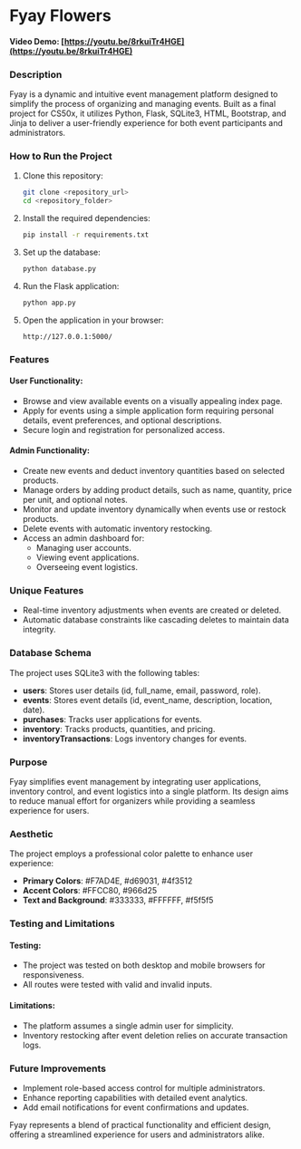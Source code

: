 # Fyay Flowers

#### Video Demo: [https://youtu.be/8rkuiTr4HGE](https://youtu.be/8rkuiTr4HGE)

### Description

Fyay is a dynamic and intuitive event management platform designed to simplify the process of organizing and managing events. Built as a final project for CS50x, it utilizes Python, Flask, SQLite3, HTML, Bootstrap, and Jinja to deliver a user-friendly experience for both event participants and administrators.

### How to Run the Project

1. Clone this repository:

   ```bash
   git clone <repository_url>
   cd <repository_folder>
   ```

2. Install the required dependencies:

   ```bash
   pip install -r requirements.txt
   ```

3. Set up the database:

   ```bash
   python database.py
   ```

4. Run the Flask application:

   ```bash
   python app.py
   ```

5. Open the application in your browser:
   ```
   http://127.0.0.1:5000/
   ```

### Features

#### User Functionality:

- Browse and view available events on a visually appealing index page.
- Apply for events using a simple application form requiring personal details, event preferences, and optional descriptions.
- Secure login and registration for personalized access.

#### Admin Functionality:

- Create new events and deduct inventory quantities based on selected products.
- Manage orders by adding product details, such as name, quantity, price per unit, and optional notes.
- Monitor and update inventory dynamically when events use or restock products.
- Delete events with automatic inventory restocking.
- Access an admin dashboard for:
  - Managing user accounts.
  - Viewing event applications.
  - Overseeing event logistics.

### Unique Features

- Real-time inventory adjustments when events are created or deleted.
- Automatic database constraints like cascading deletes to maintain data integrity.

### Database Schema

The project uses SQLite3 with the following tables:

- **users**: Stores user details (id, full_name, email, password, role).
- **events**: Stores event details (id, event_name, description, location, date).
- **purchases**: Tracks user applications for events.
- **inventory**: Tracks products, quantities, and pricing.
- **inventoryTransactions**: Logs inventory changes for events.

### Purpose

Fyay simplifies event management by integrating user applications, inventory control, and event logistics into a single platform. Its design aims to reduce manual effort for organizers while providing a seamless experience for users.

### Aesthetic

The project employs a professional color palette to enhance user experience:

- **Primary Colors**: #F7AD4E, #d69031, #4f3512
- **Accent Colors**: #FFCC80, #966d25
- **Text and Background**: #333333, #FFFFFF, #f5f5f5

### Testing and Limitations

#### Testing:

- The project was tested on both desktop and mobile browsers for responsiveness.
- All routes were tested with valid and invalid inputs.

#### Limitations:

- The platform assumes a single admin user for simplicity.
- Inventory restocking after event deletion relies on accurate transaction logs.

### Future Improvements

- Implement role-based access control for multiple administrators.
- Enhance reporting capabilities with detailed event analytics.
- Add email notifications for event confirmations and updates.

Fyay represents a blend of practical functionality and efficient design, offering a streamlined experience for users and administrators alike.
